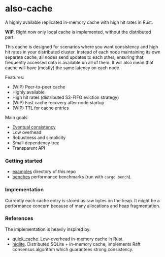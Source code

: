 # also-cache

A highly available replicated in-memory cache with high hit rates in Rust.

**WIP**. Right now only local cache is implemented, without the distributed part.

This cache is designed for scenarios where you want consistency and high hit rates in your distributed cluster. Instead of each node maintaining its own separate cache, all nodes send updates to each other, ensuring that frequently accessed data is available on all of them. It will also mean that cache will have (mostly) the same latency on each node.

Features:

- (WIP) Peer-to-peer cache
- Highly available
- High hit rates (distributed S3-FIFO eviction strategy)
- (WIP) Fast cache recovery after node startup
- (WIP) TTL for cache entries

Main goals:

- [Eventual consistency](https://en.wikipedia.org/wiki/Eventual_consistency)
- Low overhead
- Robustness and simplicity
- Small dependency tree
- Transparent API

### Getting started

- [examples](./examples) directory of this repo
- [benches](./benches) performance benchmarks (run with `cargo bench`).

### Implementation

Currently each cache entry is stored as raw bytes on the heap. It might be a performance concern because of many allocations and heap fragmentation.

### References

The implementation is heavily inspired by:

- [quick_cache](https://github.com/arthurprs/quick-cache). Low-overhead in-memory cache in Rust.
- [hiqlite](https://github.com/sebadob/hiqlite). Distributed SQLite + in-memory cache, implements Raft consensus algorithm which guarantees strong consistency.
